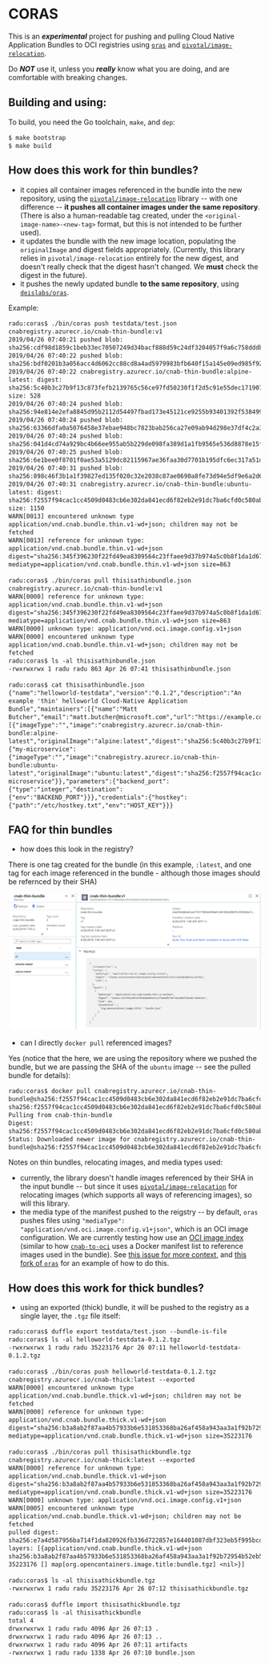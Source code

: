 # CORAS
This is an ***experimental*** project for pushing and pulling Cloud Native Application Bundles to OCI registries using [`oras`](https://github.com/deislabs/oras) and [`pivotal/image-relocation`](https://github.com/pivotal/image-relocation).

Do ***NOT*** use it, unless you ***really*** know what you are doing, and are comfortable with breaking changes.

## Building and using:

To build, you need the Go toolchain, `make`, and `dep`:

```
$ make bootstrap
$ make build
```

## How does this work for thin bundles?

- it copies all container images referenced in the bundle into the new repository, using the [`pivotal/image-relocation`](https://github.com/pivotal/image-relocation) library --  with one difference -- **it pushes all container images under the same repository**. (There is also a human-readable tag created, under the `<original-image-name>-<new-tag>` format, but this is not intended to be further used).
- it updates the bundle with the new image location, populating the `originalImage` and digest fields appropriately. (Currently, this library relies in `pivotal/image-relocation` entirely for the new digest, and doesn't really check that the digest hasn't changed. We **must** check the digest in the future).
- it pushes the newly updated bundle **to the same repository**, using [`deislabs/oras`](https://github.com/deislabs/oras).

Example:

```
radu:coras$ ./bin/coras push testdata/test.json cnabregistry.azurecr.io/cnab-thin-bundle:v1
2019/04/26 07:40:21 pushed blob: sha256:cdf98d1859c1beb33ec70507249d34bacf888d59c24df3204057f9a6c758dddb
2019/04/26 07:40:22 pushed blob: sha256:bdf0201b3a056acc4d6062cc88cd8a4ad5979983bfb640f15a145e09ed985f92
2019/04/26 07:40:22 cnabregistry.azurecr.io/cnab-thin-bundle:alpine-latest: digest: sha256:5c40b3c27b9f13c873fefb2139765c56ce97fd50230f1f2d5c91e55dec171907 size: 528
2019/04/26 07:40:24 pushed blob: sha256:94e814e2efa8845d95b2112d54497fbad173e45121ce9255b93401392f538499
2019/04/26 07:40:24 pushed blob: sha256:63366dfa0a5076458e37ebae948bc7823bab256ca27e09ab94d298e37df4c2a3
2019/04/26 07:40:24 pushed blob: sha256:041d4cd74a929bc4b66ee955ab5b229de098fa389d1a1fb9565e536d8878e15f
2019/04/26 07:40:25 pushed blob: sha256:6e1bee0f8701f0ae53a5129dc82115967ae36faa30d7701b195dfc6ec317a51d
2019/04/26 07:40:31 pushed blob: sha256:898c46f3b1a1f39827ed135f020c32e2038c87ae0690a8fe73d94e5df9e6a2d6
2019/04/26 07:40:31 cnabregistry.azurecr.io/cnab-thin-bundle:ubuntu-latest: digest: sha256:f2557f94cac1cc4509d0483cb6e302da841ecd6f82eb2e91dc7ba6cfd0c580ab size: 1150
WARN[0013] encountered unknown type application/vnd.cnab.bundle.thin.v1-wd+json; children may not be fetched
WARN[0013] reference for unknown type: application/vnd.cnab.bundle.thin.v1-wd+json  digest="sha256:345f396230f22fd49ea8309564c23ffaee9d37b974a5c0b8f1da1d67782e6356" mediatype=application/vnd.cnab.bundle.thin.v1-wd+json size=863

radu:coras$ ./bin/coras pull thisisathinbundle.json cnabregistry.azurecr.io/cnab-thin-bundle:v1
WARN[0000] reference for unknown type: application/vnd.cnab.bundle.thin.v1-wd+json  digest="sha256:345f396230f22fd49ea8309564c23ffaee9d37b974a5c0b8f1da1d67782e6356" mediatype=application/vnd.cnab.bundle.thin.v1-wd+json size=863
WARN[0000] unknown type: application/vnd.oci.image.config.v1+json
WARN[0000] encountered unknown type application/vnd.cnab.bundle.thin.v1-wd+json; children may not be fetched
radu:coras$ ls -al thisisathinbundle.json
-rwxrwxrwx 1 radu radu 863 Apr 26 07:41 thisisathinbundle.json

radu:coras$ cat thisisathinbundle.json
{"name":"helloworld-testdata","version":"0.1.2","description":"An example 'thin' helloworld Cloud-Native Application Bundle","maintainers":[{"name":"Matt Butcher","email":"matt.butcher@microsoft.com","url":"https://example.com"}],"invocationImages":[{"imageType":"","image":"cnabregistry.azurecr.io/cnab-thin-bundle:alpine-latest","originalImage":"alpine:latest","digest":"sha256:5c40b3c27b9f13c873fefb2139765c56ce97fd50230f1f2d5c91e55dec171907"}],"images":{"my-microservice":{"imageType":"","image":"cnabregistry.azurecr.io/cnab-thin-bundle:ubuntu-latest","originalImage":"ubuntu:latest","digest":"sha256:f2557f94cac1cc4509d0483cb6e302da841ecd6f82eb2e91dc7ba6cfd0c580ab","description":"my microservice"}},"parameters":{"backend_port":{"type":"integer","destination":{"env":"BACKEND_PORT"}}},"credentials":{"hostkey":{"path":"/etc/hostkey.txt","env":"HOST_KEY"}}}
```


## FAQ for thin bundles

- how does this look in the registry? 

There is one tag created for the bundle (in this example, `:latest`, and one tag for each image referenced in the bundle - although those images should be refernced by their SHA)

![](docs/img/repo.PNG "")

- can I directly `docker pull` referenced images?

Yes (notice that the here, we are using the repository where we pushed the bundle, but we are passing the SHA of the `ubuntu` image -- see the pulled bundle for details):

```
radu:coras$ docker pull cnabregistry.azurecr.io/cnab-thin-bundle@sha256:f2557f94cac1cc4509d0483cb6e302da841ecd6f82eb2e91dc7ba6cfd0c580ab
sha256:f2557f94cac1cc4509d0483cb6e302da841ecd6f82eb2e91dc7ba6cfd0c580ab: Pulling from cnab-thin-bundle
Digest: sha256:f2557f94cac1cc4509d0483cb6e302da841ecd6f82eb2e91dc7ba6cfd0c580ab
Status: Downloaded newer image for cnabregistry.azurecr.io/cnab-thin-bundle@sha256:f2557f94cac1cc4509d0483cb6e302da841ecd6f82eb2e91dc7ba6cfd0c580ab
```

Notes on thin bundles, relocating images, and media types used:

- currently, the library doesn't handle images referenced by their SHA in the input bundle -- but since it uses [`pivotal/image-relocation`](https://github.com/pivotal/image-relocation) for relocating images (which supports all ways of referencing images), so will this library.
- the media type of the manifest pushed to the reigstry -- by default, `oras` pushes files using `"mediaType": "application/vnd.oci.image.config.v1+json"`, which is an OCI image configuration. We are currently testing how use an [OCI image index](https://github.com/opencontainers/image-spec/blob/master/image-index.md) (similar to how [`cnab-to-oci`](https://github.com/docker/cnab-to-oci) uses a Docker manifest list to reference images used in the bundle). See [this issue for more context](https://github.com/radu-matei/coras/issues/8), and [this fork of `oras`](https://github.com/radu-matei/oras/tree/push-oci-index) for an example of how to do this.


## How does this work for thick bundles?

- using an exported (thick) bundle, it will be pushed to the registry as a single layer, the `.tgz` file itself:

```
radu:coras$ duffle export testdata/test.json --bundle-is-file
radu:coras$ ls -al helloworld-testdata-0.1.2.tgz
-rwxrwxrwx 1 radu radu 35223176 Apr 26 07:11 helloworld-testdata-0.1.2.tgz

radu:coras$ ./bin/coras push helloworld-testdata-0.1.2.tgz cnabregistry.azurecr.io/cnab-thick:latest --exported
WARN[0000] encountered unknown type application/vnd.cnab.bundle.thick.v1-wd+json; children may not be fetched
WARN[0000] reference for unknown type: application/vnd.cnab.bundle.thick.v1-wd+json  digest="sha256:b3a8ab2f87aa4b57933b6e531853368ba26af458a943aa3a1f92b72954b52eb5" mediatype=application/vnd.cnab.bundle.thick.v1-wd+json size=35223176

radu:coras$ ./bin/coras pull thisisathickbundle.tgz cnabregistry.azurecr.io/cnab-thick:latest --exported
WARN[0000] reference for unknown type: application/vnd.cnab.bundle.thick.v1-wd+json  digest="sha256:b3a8ab2f87aa4b57933b6e531853368ba26af458a943aa3a1f92b72954b52eb5" mediatype=application/vnd.cnab.bundle.thick.v1-wd+json size=35223176
WARN[0000] unknown type: application/vnd.oci.image.config.v1+json
WARN[0005] encountered unknown type application/vnd.cnab.bundle.thick.v1-wd+json; children may not be fetched
pulled digest: sha256:e7a4d587956ba714f1da820926fb336d722857e164401087dbf323eb5f995bcd  layers: [{application/vnd.cnab.bundle.thick.v1-wd+json sha256:b3a8ab2f87aa4b57933b6e531853368ba26af458a943aa3a1f92b72954b52eb5 35223176 [] map[org.opencontainers.image.title:bundle.tgz] <nil>}]

radu:coras$ ls -al thisisathickbundle.tgz
-rwxrwxrwx 1 radu radu 35223176 Apr 26 07:12 thisisathickbundle.tgz

radu:coras$ duffle import thisisathickbundle.tgz
radu:coras$ ls -al thisisathickbundle
total 4
drwxrwxrwx 1 radu radu 4096 Apr 26 07:13 .
drwxrwxrwx 1 radu radu 4096 Apr 26 07:13 ..
drwxrwxrwx 1 radu radu 4096 Apr 26 07:11 artifacts
-rwxrwxrwx 1 radu radu 1338 Apr 26 07:10 bundle.json
```

